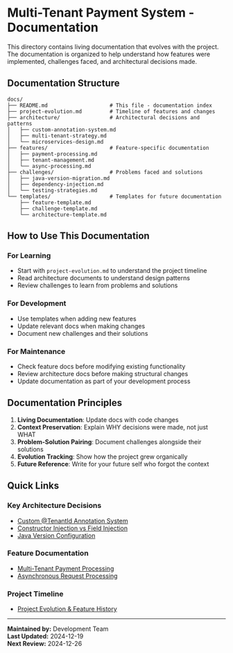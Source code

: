 # Multi-Tenant Payment System - Documentation

This directory contains living documentation that evolves with the project. The documentation is organized to help understand how features were implemented, challenges faced, and architectural decisions made.

## Documentation Structure

```
docs/
├── README.md                    # This file - documentation index
├── project-evolution.md         # Timeline of features and changes
├── architecture/                # Architectural decisions and patterns
│   ├── custom-annotation-system.md
│   ├── multi-tenant-strategy.md
│   └── microservices-design.md
├── features/                    # Feature-specific documentation
│   ├── payment-processing.md
│   ├── tenant-management.md
│   └── async-processing.md
├── challenges/                  # Problems faced and solutions
│   ├── java-version-migration.md
│   ├── dependency-injection.md
│   └── testing-strategies.md
└── templates/                   # Templates for future documentation
    ├── feature-template.md
    ├── challenge-template.md
    └── architecture-template.md
```

## How to Use This Documentation

### For Learning
- Start with `project-evolution.md` to understand the project timeline
- Read architecture documents to understand design patterns
- Review challenges to learn from problems and solutions

### For Development
- Use templates when adding new features
- Update relevant docs when making changes
- Document new challenges and their solutions

### For Maintenance
- Check feature docs before modifying existing functionality
- Review architecture docs before making structural changes
- Update documentation as part of your development process

## Documentation Principles

1. **Living Documentation**: Update docs with code changes
2. **Context Preservation**: Explain WHY decisions were made, not just WHAT
3. **Problem-Solution Pairing**: Document challenges alongside their solutions
4. **Evolution Tracking**: Show how the project grew organically
5. **Future Reference**: Write for your future self who forgot the context

## Quick Links

### Key Architecture Decisions
- [Custom @TenantId Annotation System](architecture/custom-annotation-system.md)
- [Constructor Injection vs Field Injection](challenges/dependency-injection.md)
- [Java Version Configuration](challenges/java-version-migration.md)

### Feature Documentation
- [Multi-Tenant Payment Processing](features/payment-processing.md)
- [Asynchronous Request Processing](features/async-processing.md)

### Project Timeline
- [Project Evolution & Feature History](project-evolution.md)

---

**Maintained by:** Development Team  
**Last Updated:** 2024-12-19  
**Next Review:** 2024-12-26
